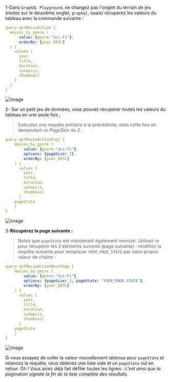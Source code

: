 1-Dans `GraphQL Playground`, ne changez pas l'onglet du terrain de jeu (restez sur le deuxième onglet, `graphql`, ouais) récupérez les valeurs du tableau avec la commande suivante :

```yaml
query getMovieAction {
  movies_by_genre (
      value: {genre:"Sci-Fi"},
      orderBy: [year_DESC]
  ) {
    values {
      year,
      title,
      duration,
      synopsis,
      thumbnail
    }
  }
}
```

![image](https://user-images.githubusercontent.com/123748165/227240709-4e6c7637-8d6b-49b1-a865-8b550577d55d.png)

2- Sur un petit jeu de données, vous pouvez récupérer toutes les valeurs du tableau en une seule fois ;
>Exécutez une requête similaire à la précédente, mais cette fois en demandant un _PageSize de 2_ :

```yaml
query getMovieActionPag1 {
    movies_by_genre (
        value: {genre:"Sci-Fi"},
        options: {pageSize: 2},
        orderBy: [year_DESC]
    ) {
      values {
        year,
        title,
        duration,
        synopsis,
        thumbnail
      }
    pageState
    }
}
```

![image](https://user-images.githubusercontent.com/123748165/227241094-12300218-fe37-4c9b-90c6-b64faeecbd4c.png)

3-**Récupérez la page suivante :**

>Notez que `pageState` est maintenant également renvoyé. Utilisez-le pour récupérer les 2 éléments suivants (page suivante) :
>modifiez la requête suivante pour remplacer `YOUR_PAGE_STATE` par votre propre valeur de chaîne :

```yaml
query getMovieActionNextPage {
    movies_by_genre (
        value: {genre:"Sci-Fi"},
        options: {pageSize: 2, pageState: "YOUR_PAGE_STATE"},
        orderBy: [year_DESC]
    ) {
      values {
        year,
        title,
        duration,
        synopsis,
        thumbnail
      }
    pageState
    }
}
```

![image](https://user-images.githubusercontent.com/123748165/227242214-0bfc1fd3-9ea6-4d58-b4d5-2551bc0bd632.png)

Si vous essayez de coller la valeur _nouvellement obtenue_ pour `pageState` et relancez la requête, vous obtenez une liste vide et un `pageState` nul en retour. Oh ! Vous aviez déjà fait défiler toutes les lignes :
_c'est ainsi que la pagination signale la fin de la liste complète des résultats._
